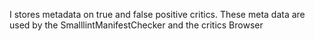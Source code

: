 I stores metadata on true and false positive critics. These meta data are used by the SmalllintManifestChecker and the critics Browser 